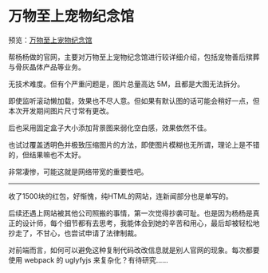 # 万物至上宠物纪念馆

预览：[万物至上宠物纪念馆](https://forever-z-133.github.io/small-works/1/yy-petwwzs/)

帮杨杨做的官网，主要对万物至上宠物纪念馆进行较详细介绍，包括宠物善后殡葬与骨灰晶体产品等业务。

无技术难度。但有个严重问题是，图片总量高达 5M，且都是大图无法拆分。

即使监听滚动懒加载，效果也不尽人意。但如果有默认图的话可能会稍好一点，但本次开发期间图片尺寸常有更改。

后也采用固定盒子大小添加背景图来弱化空白感，效果依然不佳。

也试过覆盖透明色并极致压缩图片的方法，即使图片模糊也无所谓，理论上是不错的，但结果嘛也不太好。

非常凄惨，可能这就是网络带宽的重要性吧。

----

收了1500块的红包，好惭愧，纯HTML的网站，连新闻部分也是单写的。

后续还遇上网站被其他公司照搬的事情，第一次觉得抄袭可耻。也是因为杨杨是真正的设计师，每个细节都有去思考，我能体会到她的辛苦和用心，最后却被轻松地抄走了，不甘心，也尝试申请了法律制裁。

对前端而言，如何可以避免这种复制代码改改信息就是别人官网的现象。每次都要使用 webpack 的 uglyfyjs 来复杂化？有待研究......
